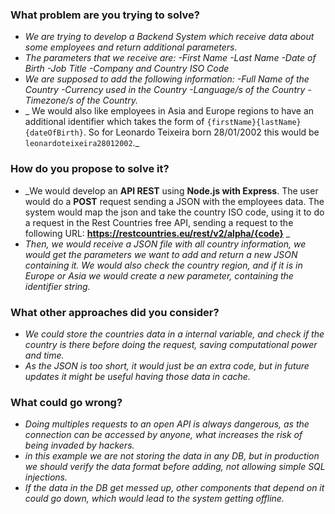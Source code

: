 ### What problem are you trying to solve?
* _We are trying to develop a Backend System which receive data about some employees and return additional parameters._
* _The parameters that we receive are: 
-First Name 
-Last Name 
-Date of Birth 
-Job Title 
-Company and Country ISO Code_ 
* _We are supposed to add the following information:
-Full Name of the Country 
-Currency used in the Country 
-Language/s of the Country 
-Timezone/s of the Country._
* _ We would also like employees in Asia and Europe regions to have an additional identifier which takes the form of `{firstName}{lastName}{dateOfBirth}`. So for Leonardo Teixeira born 28/01/2002 this would be `leonardoteixeira28012002`._


### How do you propose to solve it?
* _We would develop an __API REST__ using __Node.js with Express__. The user would do a __POST__ request sending a JSON with the employees data. The system would map the json and take the country ISO code, using it to do a request in the Rest Countries free API, sending a request to the following URL: __https://restcountries.eu/rest/v2/alpha/{code}__ _
* _Then, we would receive a JSON file with all country information, we would get the parameters we want to add and return a new JSON containing it. We would also check the country region, and if it is in Europe or Asia we would create a new parameter, containing the identifier string._

### What other approaches did you consider?
* _We could store the countries data in a internal variable, and check if the country is there before doing the request, saving computational power and time._
* _As the JSON is too short, it would just be an extra code, but in future updates it might be useful having those data in cache._

### What could go wrong?
* _Doing multiples requests to an open API is always dangerous, as the connection can be accessed by anyone, what increases the risk of being  invaded by hackers._
* _in this example we are not storing the data in any DB, but in production we should verify the data format before adding, not allowing simple SQL injections._
* _If the data in the DB get messed up, other components that depend on it could go down, which would lead to the system getting offline._
